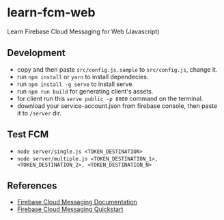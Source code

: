 # learn-fcm-web
Learn Firebase Cloud Messaging for Web (Javascript)

## Development
* copy and then paste `src/config.js.sample` to `src/config.js`, change it.
* run `npm install` or `yarn` to install dependecies.
* run `npm install -g serve` to install serve.
* run `npm run build` for generating client's assets.
* for client run this `serve public -p 8000` command on the terminal.
* download your service-account.json from firebase console, then paste it to `/server` dir.

## Test FCM
* `node server/single.js <TOKEN_DESTINATION>`
* `node server/multiple.js <TOKEN_DESTINATION_1>, <TOKEN_DESTINATION_2>, <TOKEN_DESTINATION_N>`

## References

* [Firebase Cloud Messaging Documentation](https://firebase.google.com/docs/cloud-messaging/index)
* [Firebase Cloud Messaging Quickstart](https://github.com/firebase/quickstart-js/tree/master/messaging)
